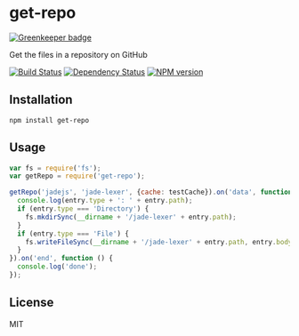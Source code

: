 # get-repo

[![Greenkeeper badge](https://badges.greenkeeper.io/ForbesLindesay/get-repo.svg)](https://greenkeeper.io/)

Get the files in a repository on GitHub

[![Build Status](https://img.shields.io/travis/ForbesLindesay/get-repo/master.svg)](https://travis-ci.org/ForbesLindesay/get-repo)
[![Dependency Status](https://img.shields.io/david/ForbesLindesay/get-repo.svg)](https://david-dm.org/ForbesLindesay/get-repo)
[![NPM version](https://img.shields.io/npm/v/get-repo.svg)](https://www.npmjs.org/package/get-repo)

## Installation

    npm install get-repo

## Usage

```js
var fs = require('fs');
var getRepo = require('get-repo');

getRepo('jadejs', 'jade-lexer', {cache: testCache}).on('data', function (entry) {
  console.log(entry.type + ': ' + entry.path);
  if (entry.type === 'Directory') {
    fs.mkdirSync(__dirname + '/jade-lexer' + entry.path);
  }
  if (entry.type === 'File') {
    fs.writeFileSync(__dirname + '/jade-lexer' + entry.path, entry.body);
  }
}).on('end', function () {
  console.log('done');
});
```

## License

  MIT
